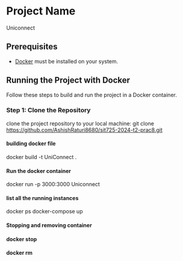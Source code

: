 # Project Name
Uniconnect

## Prerequisites
- [Docker](https://docs.docker.com/get-docker/) must be installed on your system.

## Running the Project with Docker

Follow these steps to build and run the project in a Docker container.

### Step 1: Clone the Repository
clone the project repository to your local machine:
git clone https://github.com/AshishRaturi8680/sit725-2024-t2-prac8.git


#### building docker file
docker build -t UniConnect .

#### Run the docker container
docker run -p 3000:3000 Uniconnect


#### list all the running instances
docker ps
docker-compose up

####  Stopping and removing container
####  docker stop <container-id>
####  docker rm <container-id>


